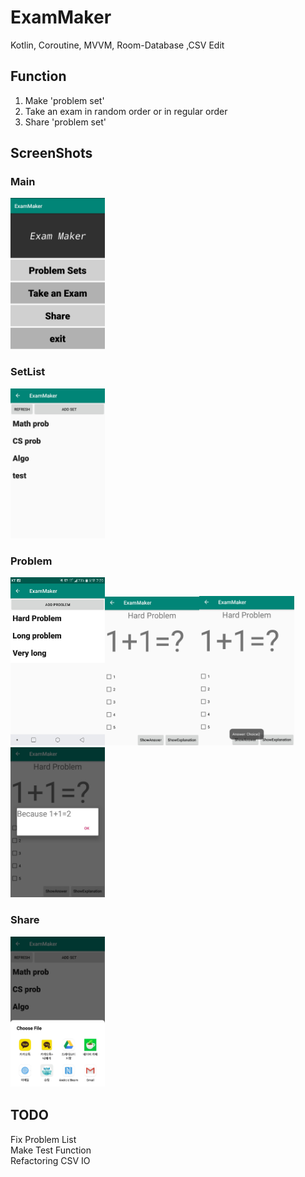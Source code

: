 # ExamMaker  
Kotlin, Coroutine, MVVM, Room-Database  ,CSV Edit
  
## Function  
1. Make 'problem set'   
2. Take an exam in random order or in regular order  
3. Share 'problem set'   
  
  
## ScreenShots   
    
### Main    
<img src="./img/Main.jpg" width="30%" height="30%">   

### SetList   
<img src="./img/SetList.jpg" width="30%" height="30%">   

### Problem   
<img src="./img/ProbList.jpg" width="30%" height="30%"><img src="./img/ProbShow.jpg" width="30%" height="30%"><img src="./img/AnsShow.jpg" width="30%" height="30%"><img src="./img/ExpShow.jpg" width="30%" height="30%">    

### Share   
<img src="./img/Share.jpg" width="30%" height="30%">   
   
## TODO   
Fix Problem List   
Make Test Function    
Refactoring CSV IO
